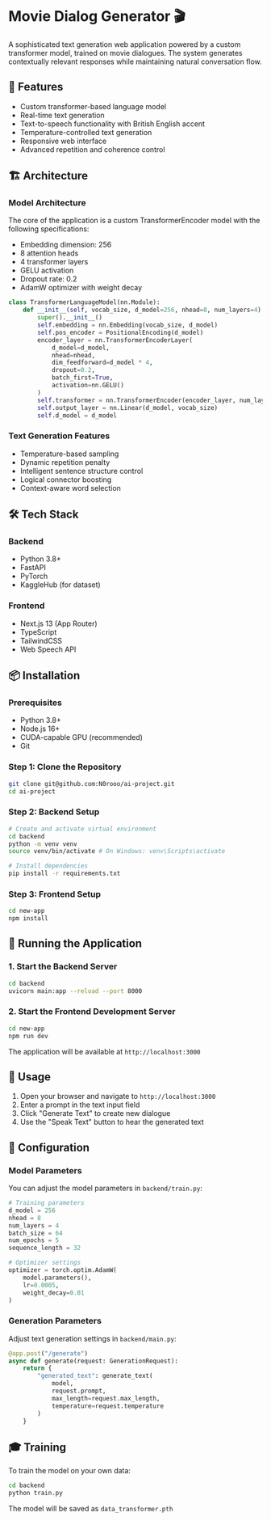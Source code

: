 # Movie Dialog Generator 🎬

A sophisticated text generation web application powered by a custom transformer model, trained on movie dialogues. The system generates contextually relevant responses while maintaining natural conversation flow.

## 🌟 Features

- Custom transformer-based language model
- Real-time text generation
- Text-to-speech functionality with British English accent
- Temperature-controlled text generation
- Responsive web interface
- Advanced repetition and coherence control

## 🏗️ Architecture

### Model Architecture

The core of the application is a custom TransformerEncoder model with the following specifications:
- Embedding dimension: 256
- 8 attention heads
- 4 transformer layers
- GELU activation
- Dropout rate: 0.2
- AdamW optimizer with weight decay

```python
class TransformerLanguageModel(nn.Module):
    def __init__(self, vocab_size, d_model=256, nhead=8, num_layers=4):
        super().__init__()
        self.embedding = nn.Embedding(vocab_size, d_model)
        self.pos_encoder = PositionalEncoding(d_model)
        encoder_layer = nn.TransformerEncoderLayer(
            d_model=d_model,
            nhead=nhead,
            dim_feedforward=d_model * 4,
            dropout=0.2,
            batch_first=True,
            activation=nn.GELU()
        )
        self.transformer = nn.TransformerEncoder(encoder_layer, num_layers=num_layers)
        self.output_layer = nn.Linear(d_model, vocab_size)
        self.d_model = d_model
```

### Text Generation Features

- Temperature-based sampling
- Dynamic repetition penalty
- Intelligent sentence structure control
- Logical connector boosting
- Context-aware word selection

## 🛠️ Tech Stack

### Backend
- Python 3.8+
- FastAPI
- PyTorch
- KaggleHub (for dataset)

### Frontend
- Next.js 13 (App Router)
- TypeScript
- TailwindCSS
- Web Speech API

## 📦 Installation

### Prerequisites
- Python 3.8+
- Node.js 16+
- CUDA-capable GPU (recommended)
- Git

### Step 1: Clone the Repository
```bash
git clone git@github.com:N0rooo/ai-project.git
cd ai-project
```

### Step 2: Backend Setup
```bash
# Create and activate virtual environment
cd backend
python -m venv venv
source venv/bin/activate # On Windows: venv\Scripts\activate

# Install dependencies
pip install -r requirements.txt
```


### Step 3: Frontend Setup
```bash
cd new-app
npm install
```

## 🚀 Running the Application

### 1. Start the Backend Server
```bash
cd backend
uvicorn main:app --reload --port 8000
```

### 2. Start the Frontend Development Server
```bash
cd new-app
npm run dev
```

The application will be available at `http://localhost:3000`

## 🎯 Usage

1. Open your browser and navigate to `http://localhost:3000`
2. Enter a prompt in the text input field
3. Click "Generate Text" to create new dialogue
4. Use the "Speak Text" button to hear the generated text

## 🔧 Configuration

### Model Parameters
You can adjust the model parameters in `backend/train.py`:

```python
# Training parameters
d_model = 256
nhead = 8
num_layers = 4
batch_size = 64
num_epochs = 5
sequence_length = 32

# Optimizer settings
optimizer = torch.optim.AdamW(
    model.parameters(),
    lr=0.0005,
    weight_decay=0.01
)
```

### Generation Parameters
Adjust text generation settings in `backend/main.py`:

```python
@app.post("/generate")
async def generate(request: GenerationRequest):
    return {
        "generated_text": generate_text(
            model,
            request.prompt,
            max_length=request.max_length,
            temperature=request.temperature
        )
    }
```

## 🎓 Training

To train the model on your own data:
```bash
cd backend
python train.py
```

The model will be saved as `data_transformer.pth`
